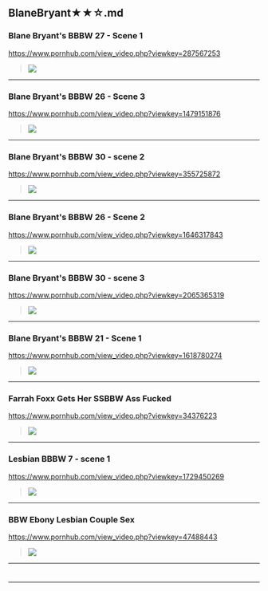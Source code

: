 ## BlaneBryant★★☆.md
### Blane Bryant's BBBW 27 - Scene 1
https://www.pornhub.com/view_video.php?viewkey=287567253
>![](https://di.phncdn.com/videos/201506/05/50038842/original/(m=ecuKGgaaaa)(mh=d7lDUq4BBPEyqkY5)10.jpg)
---
### Blane Bryant's BBBW 26 - Scene 3
https://www.pornhub.com/view_video.php?viewkey=1479151876
>![](https://ci.phncdn.com/videos/201301/30/9425351/original/(m=ecuKGgaaaa)(mh=nvCD-ASTxc0OBXAs)16.jpg)
---
### Blane Bryant's BBBW 30 - scene 2
https://www.pornhub.com/view_video.php?viewkey=355725872
>![](https://di.phncdn.com/videos/201302/02/9505351/original/(m=ecuKGgaaaa)(mh=bFtwuCji3_Es60gP)1.jpg)
---
### Blane Bryant's BBBW 26 - Scene 2
https://www.pornhub.com/view_video.php?viewkey=1646317843
>![](https://di.phncdn.com/videos/201301/30/9425471/original/(m=ecuKGgaaaa)(mh=oK5o4m99JJUAe_6a)8.jpg)
---
### Blane Bryant's BBBW 30 - scene 3
https://www.pornhub.com/view_video.php?viewkey=2065365319
>![](https://di.phncdn.com/videos/201301/31/9436911/original/(m=ecuKGgaaaa)(mh=pAJuPEi4uYf0NeyG)13.jpg)
---
### Blane Bryant's BBBW 21 - Scene 1
https://www.pornhub.com/view_video.php?viewkey=1618780274
>![](https://ci.phncdn.com/videos/201301/30/9425551/original/(m=ecuKGgaaaa)(mh=VRkjXRKVABkW1S0U)7.jpg)
---
### Farrah Foxx Gets Her SSBBW Ass Fucked
https://www.pornhub.com/view_video.php?viewkey=34376223
>![](https://ci.phncdn.com/videos/201008/06/2002605/original/(m=ecuKGgaaaa)(mh=OUcIReze6Zs1lqxt)10.jpg)
---
### Lesbian BBBW 7 - scene 1
https://www.pornhub.com/view_video.php?viewkey=1729450269
>![](https://ci.phncdn.com/videos/201301/31/9448771/original/(m=ecuKGgaaaa)(mh=-LuGg6FxvuKqR0DJ)12.jpg)
---
### BBW Ebony Lesbian Couple Sex
https://www.pornhub.com/view_video.php?viewkey=47488443
>![](https://ci.phncdn.com/videos/201212/09/7973471/original/(m=ecuKGgaaaa)(mh=ouauP_FnM-Uzee3x)2.jpg)
---
### 

>![]()
---

